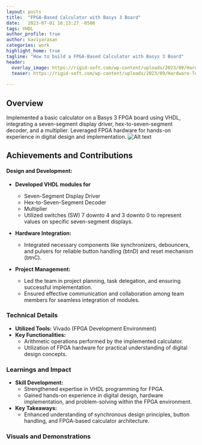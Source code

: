```yaml
---
layout: posts
title:  "FPGA-Based Calculator with Basys 3 Board"
date:   2023-07-01 16:13:27 -0500
tags: VHDL
author_profile: true
author: kaviyarasan
categories: work
highlight_home: true
tagline: "How to build a FPGA-Based Calculator with Basys 3 Board"
header:
  overlay_image: https://rigid-soft.com/wp-content/uploads/2023/09/Hardware-Technology-920x425.webp
  teaser: https://rigid-soft.com/wp-content/uploads/2023/09/Hardware-Technology-920x425.webp
  
---
```


## Overview
Implemented a basic calculator on a Basys 3 FPGA board using VHDL, integrating a seven-segment display driver, hex-to-seven-segment decoder, and a multiplier. Leveraged FPGA hardware for hands-on experience in digital design and implementation.
![Alt text](https://assets.digitalocean.com/articles/alligator/boo.svg "a title")
## Achievements and Contributions
#### Design and Development:
- **Developed VHDL modules for**
  * Seven-Segment Display Driver
  * Hex-to-Seven-Segment Decoder
  * Multiplier
  * Utilized switches (SW) 7 downto 4 and 3 downto 0 to represent values on specific seven-segment displays.

- **Hardware Integration:**
  * Integrated necessary components like synchronizers, debouncers, and pulsers for reliable button handling (btnD) and reset mechanism (btnC).

- **Project Management:**
   * Led the team in project planning, task delegation, and ensuring successful implementation.
   * Ensured effective communication and collaboration among team members for seamless integration of modules.

### Technical Details
- **Utilized Tools:** Vivado (FPGA Development Environment)
- **Key Functionalities:**
  - Arithmetic operations performed by the implemented calculator.
  - Utilization of FPGA hardware for practical understanding of digital design concepts.

### Learnings and Impact
- **Skill Development:**
  - Strengthened expertise in VHDL programming for FPGA.
  - Gained hands-on experience in digital design, hardware implementation, and problem-solving within the FPGA environment.
- **Key Takeaways:**
  - Enhanced understanding of synchronous design principles, button handling, and FPGA-based calculator architecture.

### Visuals and Demonstrations